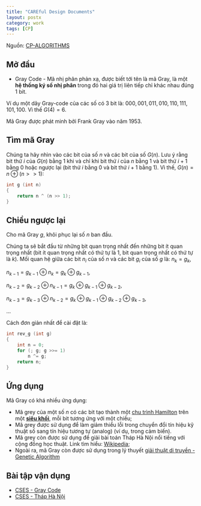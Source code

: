 ```yaml
---
title: "CAREful Design Documents"
layout: postx
category: work
tags: [CP]
---
```


Nguồn: [CP-ALGORITHMS](https://cp-algorithms.com/algebra/gray-code.html)

## Mở đầu
- Gray Code - Mã nhị phân phản xạ, được biết tới tên là mã Gray, là một **hệ thống ký số nhị phân** trong đó hai giá trị liên tiếp chỉ khác nhau đúng 1 bit.

Ví dụ một dãy Gray-code của các số có 3 bit là: $000, 001, 011, 010, 110, 111, 101, 100$. Vì thế $G(4)=6$.

Mã Gray được phát minh bởi Frank Gray vào năm 1953.

## Tìm mã Gray
Chúng ta hãy nhìn vào các bit của số $n$ và các bit của số $G(n)$. Lưu ý rằng bit thứ $i$ của $G(n)$ bằng $1$ khi và chỉ khi bit thứ $i$ của $n$ bằng $1$ và bit thứ $i+1$ bằng $0$ hoặc ngược lại (bit thứ $i$ bằng $0$ và bit thứ $i+1$ bằng $1$). Vì thế, $G(n)=n\oplus (n>>1)$:
```cpp
int g (int n)
{
    return n ^ (n >> 1);
}
```
## Chiều ngược lại
Cho mã Gray $g$, khôi phục lại số $n$ ban đầu.

Chúng ta sẽ bắt đầu từ những bit quan trọng nhất đến những bit ít quan trọng nhất (bit ít quan trọng nhất có thứ tự là $1$, bit quan trọng nhất có thứ tự là $k$). Mối quan hệ giữa các bit $n_i$ của số $n$ và các bit $g_i$ của số $g$ là:
$n_k = g_k,$

$n_{k-1} = g_{k-1} \oplus n_k = g_k \oplus g_{k-1},$

$n_{k-2} = g_{k-2} \oplus n_{k-1} = g_k \oplus g_{k-1} \oplus g_{k-2},$
 
$n_{k-3} = g_{k-3} \oplus n_{k-2} = g_k \oplus g_{k-1} \oplus g_{k-2} \oplus g_{k-3},$
  
$\ldots$

Cách đơn giản nhất để cài đặt là:
```cpp
int rev_g (int g)
{
    int n = 0;
    for (; g; g >>= 1)
        n ^= g;
    return n;
}
```
## Ứng dụng
Mã Gray có khá nhiều ứng dụng:
- Mã grey của một số $n$ có các bit tạo thành một [chu trình Hamilton](https://www.geeksforgeeks.org/hamiltonian-cycle/) trên một [**siêu khối**](https://en.wikipedia.org/wiki/Hypercube), mỗi bit tương ứng với một chiều;
- Mã grey được sử dụng để làm giảm thiểu lỗi trong chuyển đổi tín hiệu kỹ thuật số sang tín hiệu tương tự (analog) (ví dụ, trong cảm biến).
- Mã grey còn được sử dụng để giải bài toán Tháp Hà Nội nổi tiếng với cộng đồng học thuật. Link tìm hiểu: [Wikipedia](https://en.wikipedia.org/wiki/Tower_of_Hanoi#:~:text=Gray%2Dcode%20solution,-The%20binary%20numeral&text=If%20one%20counts%20in%20Gray,significant%20bit%20is%20the%20largest.);
- Ngoài ra, mã Gray còn được sử dụng trong lý thuyết [giải thuật di truyền - Genetic Algorithm](https://vi.wikipedia.org/wiki/Gi%E1%BA%A3i_thu%E1%BA%ADt_di_truy%E1%BB%81n#:~:text=Gi%E1%BA%A3i%20thu%E1%BA%ADt%20di%20truy%E1%BB%81n%20l%C3%A0,nhi%C3%AAn%2C%20v%C3%A0%20trao%20%C4%91%E1%BB%95i%20ch%C3%A9o.)

## Bài tập vận dụng
- [CSES - Gray Code](https://cses.fi/problemset/task/2205)
- [CSES - Tháp Hà Nội](https://cses.fi/problemset/task/2165)
